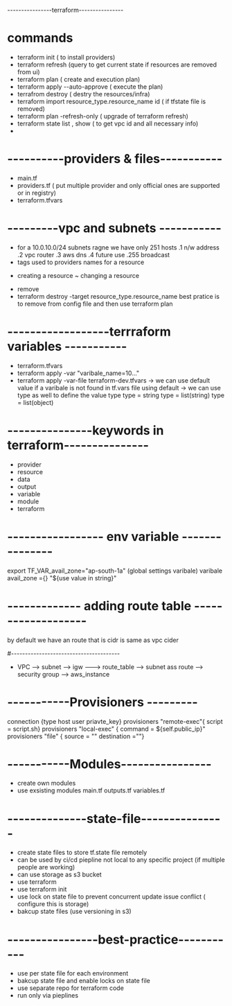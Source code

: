 ----------------terraform----------------
# commands
- terraform init ( to install providers)
- terraform refresh (query to get current state if resources are removed from ui)
- terraform plan ( create and execution plan)
- terraform apply --auto-approve ( execute the plan)
- terrafrom destroy ( destry the resources/infra)
- terraform import resource_type.resource_name id ( if tfstate file is removed)
- terraform plan -refresh-only ( upgrade of terraform refresh)
- terraform state list , show ( to get vpc id and all necessary info)
- 

# ----------providers & files-----------

- main.tf
- providers.tf ( put multiple provider and only official ones are supported or in registry)
- terraform.tfvars

# ---------vpc and subnets -----------
- for a 10.0.10.0/24 subnets ragne we have only 251 hosts
   .1 n/w address .2 vpc router .3 aws dns .4 future use .255 broadcast
- tags used to providers names for a resource 
+ creating a resource
~ changing a resource 
- remove 
- terraform destroy -target resource_type.resource_name
best pratice is to remove from config file and then use terraform plan 
# ------------------terrraform variables -----------
- terraform.tfvars
- terraform apply -var "varibale_name=10..."
- terraform apply -var-file terraform-dev.tfvars
-> we can use default value if a varibale is not found in tf.vars file using default
-> we can use type as well to define the value type
type = string
type = list(string)
type = list(object)
# ---------------keywords in terraform---------------
- provider
- resource
- data
- output 
- variable
- module 
- terraform 
# ----------------- env variable ---------------
export TF_VAR_avail_zone="ap-south-1a" (global settings varibale)
varibale avail_zone ={}
"${use value in string}"

# ------------- adding route table -------------------
by default we have an route that is cidr is same as vpc cider

#---------------------------------------
- VPC --> subnet --> igw ---> route_table --> subnet ass route --> security group --> aws_instance

# -----------Provisioners ---------
connection {type host user priavte_key}
provisioners "remote-exec"{ script = script.sh}
provisioners "local-exec" { command = ${self.public_ip}"
provisioners "file" { source = "" destination =""}

# -----------Modules----------------
- create own modules 
- use exsisting modules
main.tf outputs.tf variables.tf

# --------------state-file---------------
- create state files to store tf.state file remotely
- can be used by ci/cd piepline not local to any specific project (if multiple people are working)
- can use storage as s3 bucket
- use terraform
- use terraform init 
- use lock on state file to prevent concurrent update issue conflict ( configure this is storage)
- bakcup state files (use versioning in s3)

 

# ----------------best-practice-----------
 - use per state file for each environment
 - bakcup state file and enable locks on state file
 - use separate repo for terraform code 
 - run only via pieplines